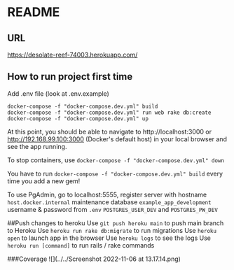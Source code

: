 # README
## URL
https://desolate-reef-74003.herokuapp.com/

## How to run project first time

Add .env file (look at .env.example)
```
docker-compose -f "docker-compose.dev.yml" build
docker-compose -f "docker-compose.dev.yml" run web rake db:create
docker-compose -f "docker-compose.dev.yml" up
```

At this point, you should be able to navigate to http://localhost:3000
or http://192.168.99.100:3000 (Docker's default host)
in your local browser and see the app running.

To stop containers, use
```docker-compose -f "docker-compose.dev.yml" down```

You have to run
```docker-compose -f "docker-compose.dev.yml" build```
every time you add a new gem!

To use PgAdmin, go to localhost:5555, register server with 
hostname `host.docker.internal`
maintenance database `example_app_development`
username & password from `.env` `POSTGRES_USER_DEV` and `POSTGRES_PW_DEV`

##Push changes to heroku
Use `git push heroku main` to push main branch to Heroku
Use `heroku run rake db:migrate` to run migrations
Use `heroku open` to launch app in the browser
Use `heroku logs` to see the logs
Use `heroku run [command]` to run rails / rake commands

###Coverage
![](../../Screenshot 2022-11-06 at 13.17.14.png)

